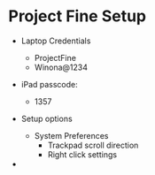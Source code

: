 # Project Fine Setup

* Laptop Credentials
    * ProjectFine
    * Winona@1234

* iPad passcode:
    * 1357

* Setup options
    * System Preferences
        * Trackpad scroll direction
        * Right click settings

* 